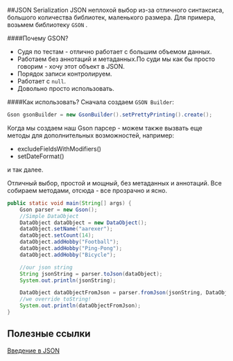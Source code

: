 ##JSON Serialization
JSON неплохой выбор из-за отличного синтаксиса, большого количества библиотек, маленького размера.
Для примера, возьмем библиотеку `GSON` .

####Почему GSON?
* Судя по тестам - отлично работает с большим объемом данных.
* Работаем без аннотаций и метаданных.По суди мы как бы просто говорим - хочу этот объект в JSON.
* Порядок записи контролируем.
* Работает с `null`.
* Довольно просто использовать.

####Как использовать?
Сначала создаем `GSON Builder`:
```java
Gson gsonBuilder = new GsonBuilder().setPrettyPrinting().create();
```
Когда мы создаем наш Gson парсер - можем также вызвать еще методы для дополнительных возможностей, например:
* excludeFieldsWithModifiers()
* setDateFormat()

и так далее.

Отличный выбор, простой и мощный, без метаданных и аннотаций.
Все собираем методами, отсюда - все прозрачно и ясно.

```java
public static void main(String[] args) {
    Gson parser = new Gson();
    //Simple DataObject
    DataObject dataObject = new DataObject();
    dataObject.setName("aarexer");
    dataObject.setCount(14);
    dataObject.addHobby("Football");
    dataObject.addHobby("Ping-Pong");
    dataObject.addHobby("Bicycle");

    //our json string
    String jsonString = parser.toJson(dataObject);
    System.out.println(jsonString);

    DataObject dataObjectFromJson = parser.fromJson(jsonString, DataObject.class);
    //we override toString!
    System.out.println(dataObjectFromJson);
}
```

## Полезные ссылки

[Введение в JSON](https://www.json.org/json-ru.html)